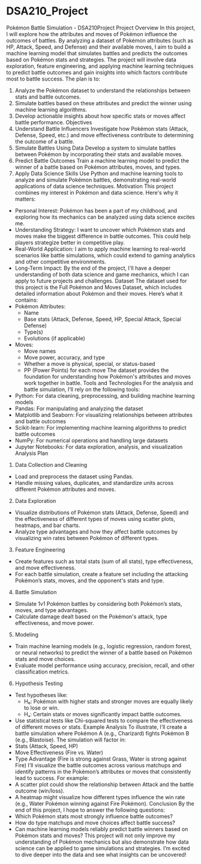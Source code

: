 # DSA210_Project
Pokémon Battle Simulation - DSA210Project
Project Overview
In this project, I will explore how the attributes and moves of Pokémon influence the outcomes of battles. By analyzing a dataset of Pokémon attributes (such as HP, Attack, Speed, and Defense) and their available moves, I aim to build a machine learning model that simulates battles and predicts the outcomes based on Pokémon stats and strategies. The project will involve data exploration, feature engineering, and applying machine learning techniques to predict battle outcomes and gain insights into which factors contribute most to battle success.
The plan is to:
1. Analyze the Pokémon dataset to understand the relationships between stats and battle outcomes.
2. Simulate battles based on these attributes and predict the winner using machine learning algorithms.
3. Develop actionable insights about how specific stats or moves affect battle performance.
Objectives
1. Understand Battle Influencers Investigate how Pokémon stats (Attack, Defense, Speed, etc.) and move effectiveness contribute to determining the outcome of a battle.
2. Simulate Battles Using Data Develop a system to simulate battles between Pokémon by incorporating their stats and available moves.
3. Predict Battle Outcomes Train a machine learning model to predict the winner of a battle based on Pokémon attributes, moves, and types.
4. Apply Data Science Skills Use Python and machine learning tools to analyze and simulate Pokémon battles, demonstrating real-world applications of data science techniques.
Motivation
This project combines my interest in Pokémon and data science. Here's why it matters:
* Personal Interest: Pokémon has been a part of my childhood, and exploring how its mechanics can be analyzed using data science excites me.
* Understanding Strategy: I want to uncover which Pokémon stats and moves make the biggest difference in battle outcomes. This could help players strategize better in competitive play.
* Real-World Application: I aim to apply machine learning to real-world scenarios like battle simulations, which could extend to gaming analytics and other competitive environments.
* Long-Term Impact: By the end of the project, I'll have a deeper understanding of both data science and game mechanics, which I can apply to future projects and challenges.
Dataset
The dataset used for this project is the Full Pokémon and Moves Dataset, which includes detailed information about Pokémon and their moves. Here’s what it contains:
* Pokémon Attributes:
    * Name
    * Base stats (Attack, Defense, Speed, HP, Special Attack, Special Defense)
    * Type(s)
    * Evolutions (if applicable)
* Moves:
    * Move names
    * Move power, accuracy, and type
    * Whether a move is physical, special, or status-based
    * PP (Power Points) for each move
The dataset provides the foundation for understanding how Pokémon's attributes and moves work together in battle.
Tools and Technologies
For the analysis and battle simulation, I’ll rely on the following tools:
* Python: For data cleaning, preprocessing, and building machine learning models
* Pandas: For manipulating and analyzing the dataset
* Matplotlib and Seaborn: For visualizing relationships between attributes and battle outcomes
* Scikit-learn: For implementing machine learning algorithms to predict battle outcomes
* NumPy: For numerical operations and handling large datasets
* Jupyter Notebooks: For data exploration, analysis, and visualization
Analysis Plan
1. Data Collection and Cleaning
* Load and preprocess the dataset using Pandas.
* Handle missing values, duplicates, and standardize units across different Pokémon attributes and moves.
2. Data Exploration
* Visualize distributions of Pokémon stats (Attack, Defense, Speed) and the effectiveness of different types of moves using scatter plots, heatmaps, and bar charts.
* Analyze type advantages and how they affect battle outcomes by visualizing win rates between Pokémon of different types.
3. Feature Engineering
* Create features such as total stats (sum of all stats), type effectiveness, and move effectiveness.
* For each battle simulation, create a feature set including the attacking Pokémon’s stats, moves, and the opponent's stats and type.
4. Battle Simulation
* Simulate 1v1 Pokémon battles by considering both Pokémon’s stats, moves, and type advantages.
* Calculate damage dealt based on the Pokémon's attack, type effectiveness, and move power.
5. Modeling
* Train machine learning models (e.g., logistic regression, random forest, or neural networks) to predict the winner of a battle based on Pokémon stats and move choices.
* Evaluate model performance using accuracy, precision, recall, and other classification metrics.
6. Hypothesis Testing
* Test hypotheses like:
    * H₀: Pokémon with higher stats and stronger moves are equally likely to lose or win.
    * Hₐ: Certain stats or moves significantly impact battle outcomes.
* Use statistical tests like Chi-squared tests to compare the effectiveness of different moves or stats.
Example Analysis
To illustrate, I’ll create a battle simulation where Pokémon A (e.g., Charizard) fights Pokémon B (e.g., Blastoise). The simulation will factor in:
* Stats (Attack, Speed, HP)
* Move Effectiveness (Fire vs. Water)
* Type Advantage (Fire is strong against Grass, Water is strong against Fire)
I’ll visualize the battle outcomes across various matchups and identify patterns in the Pokémon’s attributes or moves that consistently lead to success.
For example:
* A scatter plot could show the relationship between Attack and the battle outcome (win/loss).
* A heatmap might visualize how different types influence the win rate (e.g., Water Pokémon winning against Fire Pokémon).
Conclusion
By the end of this project, I hope to answer the following questions:
* Which Pokémon stats most strongly influence battle outcomes?
* How do type matchups and move choices affect battle success?
* Can machine learning models reliably predict battle winners based on Pokémon stats and moves?
This project will not only improve my understanding of Pokémon mechanics but also demonstrate how data science can be applied to game simulations and strategies. I’m excited to dive deeper into the data and see what insights can be uncovered!

